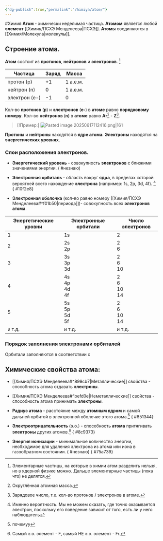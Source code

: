 ```yaml
---
{"dg-publish":true,"permalink":"/himiya/atom/"}
---
```


#Химия
**Атом** - химически неделимая частица. **Атомом** является любой **элемент** [[Химия/ПСХЭ Менделеева\|ПСХЭ]].
**Атомы** соединяются в [[Химия/Молекула\|молекулы]].

## Строение атома.
**Атом** состоит из **протонов**, **нейтронов** и **электронов**. [^3]

| Частица       | **Заряд** | **Масса** |
| ------------- | --------- | --------- |
| протон (p)    | +1        | 1 а.е.м.  |
| нейтрон (n)   | 0         | 1 а.е.м.  |
| электрон (e-) | -1        | 0         |

Кол-во **протонов** (**p**) и **электронов** (**e-**) в **атоме** равно **порядковому номеру**.
Кол-во **нейтронов** (**n**) в **атоме** равно **Ar**[^7] - **Z**[^6].
>[!Пример:]
>![Pasted image 20250617112416.png|161](/img/user/files/Pasted%20image%2020250617112416.png)

**Протоны** и **нейтроны** находятся в **ядре атома**.
**Электроны** находятся на **энергетических уровнях**.

### Слои расположения электронов.
- **Энергетический уровень** - совокупность **электронов** с близкими значениями энергии. ( #незнаю)
- **Электронная орбиталь** - область вокруг **ядра**, в пределах которой вероятней всего нахождение **электрона** (например: 1s, 2p, 3d, 4f). [^4]
{ #10f2e8}

- **Электронная оболочка** (кол-во равно номеру [[Химия/ПСХЭ Менделеева#^f01b50\|периода]])- совокупность всех **электронов атома**.

| **Энергетические уровни** | Электронные орбитали | Число электронов   |
| ------------------------- | -------------------- | ------------------ |
| 1                         | 1s                   | 2                  |
| 2                         | 2s<br>2p             | 2<br>6             |
| 3                         | 3s<br>3p<br>3d       | 2<br>6<br>10       |
| 4                         | 4s<br>4p<br>4d<br>4f | 2<br>6<br>10<br>14 |
| 5                         | 5s<br>5p<br>5d<br>5f | 2<br>6<br>10<br>14 |
| и т.д.                    | и т.д.               | и т.д.             |

### Порядок заполнения электронами орбиталей
Орбитали заполняются в соответствии с 

## Химические свойства атома:
- [[Химия/ПСХЭ Менделеева#^899cb7\|Металлические]] свойства - способность атома отдавать **электроны**.
- [[Химия/ПСХЭ Менделеева#^befd0e\|Неметаллические]] свойства - способность атома принимать **электроны**.
- **Радиус атома** - расстояние между **атомным ядром** и самой дальней орбитой в электронной оболочке этого атома.[^2]
{ #851344}

- **Электроотрицательность** (э.о.) - способность **атома** притягивать **электроны** других атомов.[^1]
{ #8c9373}

- **Энергия ионизации** - минимальное количество энергии, необходимое для удаления электрона из атома или иона в газообразном состоянии. ( #незнаю)
{ #75a739}


[^1]: Самый э.о. элемент - F, самый НЕ э.о. элемент - Fr.
[^2]: почемуу
[^3]: Элементарные частицы, на которые в химии атом разделить нельзя, но в ядерной физике можно. Дальше элементарные частицы (пока что) не делятся.

[^4]: Именно вероятность. Мы не можем сказать, где точно оказывается электрон, поскольку его поведение зависит от того, есть ли у него наблюдатель

[^5]: 

[^6]: Зарядовое число, т.е. кол-во протонов / электронов в атоме.

[^7]: Округлённая атомная масса.
